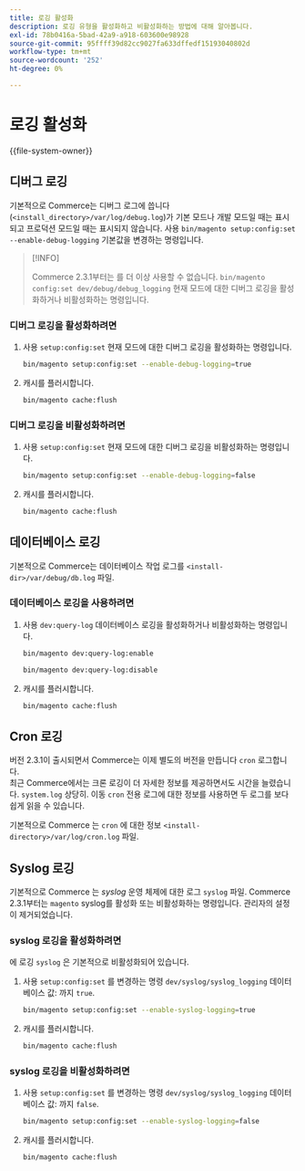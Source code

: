 ```yaml
---
title: 로깅 활성화
description: 로깅 유형을 활성화하고 비활성화하는 방법에 대해 알아봅니다.
exl-id: 78b0416a-5bad-42a9-a918-603600e98928
source-git-commit: 95ffff39d82cc9027fa633dffedf15193040802d
workflow-type: tm+mt
source-wordcount: '252'
ht-degree: 0%

---
```


# 로깅 활성화

{{file-system-owner}}

## 디버그 로깅

기본적으로 Commerce는 디버그 로그에 씁니다(`<install_directory>/var/log/debug.log`)가 기본 모드나 개발 모드일 때는 표시되고 프로덕션 모드일 때는 표시되지 않습니다. 사용 `bin/magento setup:config:set --enable-debug-logging` 기본값을 변경하는 명령입니다.

>[!INFO]
>
>Commerce 2.3.1부터는 를 더 이상 사용할 수 없습니다. `bin/magento config:set dev/debug/debug_logging` 현재 모드에 대한 디버그 로깅을 활성화하거나 비활성화하는 명령입니다.

### 디버그 로깅을 활성화하려면

1. 사용 `setup:config:set` 현재 모드에 대한 디버그 로깅을 활성화하는 명령입니다.

   ```bash
   bin/magento setup:config:set --enable-debug-logging=true
   ```

1. 캐시를 플러시합니다.

   ```bash
   bin/magento cache:flush
   ```

### 디버그 로깅을 비활성화하려면

1. 사용 `setup:config:set` 현재 모드에 대한 디버그 로깅을 비활성화하는 명령입니다.

   ```bash
   bin/magento setup:config:set --enable-debug-logging=false
   ```

1. 캐시를 플러시합니다.

   ```bash
   bin/magento cache:flush
   ```

## 데이터베이스 로깅

기본적으로 Commerce는 데이터베이스 작업 로그를 `<install-dir>/var/debug/db.log` 파일.

### 데이터베이스 로깅을 사용하려면

1. 사용 `dev:query-log` 데이터베이스 로깅을 활성화하거나 비활성화하는 명령입니다.

   ```bash
   bin/magento dev:query-log:enable
   ```

   ```bash
   bin/magento dev:query-log:disable
   ```

1. 캐시를 플러시합니다.

   ```bash
   bin/magento cache:flush
   ```

## Cron 로깅

버전 2.3.1이 출시되면서 Commerce는 이제 별도의 버전을 만듭니다 `cron` 로그합니다. \
최근 Commerce에서는 크론 로깅이 더 자세한 정보를 제공하면서도 시간을 늘렸습니다. `system.log` 상당히.
이동 `cron` 전용 로그에 대한 정보를 사용하면 두 로그를 보다 쉽게 읽을 수 있습니다.

기본적으로 Commerce 는 `cron` 에 대한 정보 `<install-directory>/var/log/cron.log` 파일.

## Syslog 로깅

기본적으로 Commerce 는 _syslog_ 운영 체제에 대한 로그 `syslog` 파일.
Commerce 2.3.1부터는 `magento` syslog를 활성화 또는 비활성화하는 명령입니다.
관리자의 설정이 제거되었습니다.

### syslog 로깅을 활성화하려면

에 로깅 `syslog` 은 기본적으로 비활성화되어 있습니다.

1. 사용 `setup:config:set` 를 변경하는 명령 `dev/syslog/syslog_logging` 데이터베이스 값: 까지 `true`.

   ```bash
   bin/magento setup:config:set --enable-syslog-logging=true
   ```

1. 캐시를 플러시합니다.

   ```bash
   bin/magento cache:flush
   ```

### syslog 로깅을 비활성화하려면

1. 사용 `setup:config:set` 를 변경하는 명령 `dev/syslog/syslog_logging` 데이터베이스 값: 까지 `false`.

   ```bash
   bin/magento setup:config:set --enable-syslog-logging=false
   ```

1. 캐시를 플러시합니다.

   ```bash
   bin/magento cache:flush
   ```
